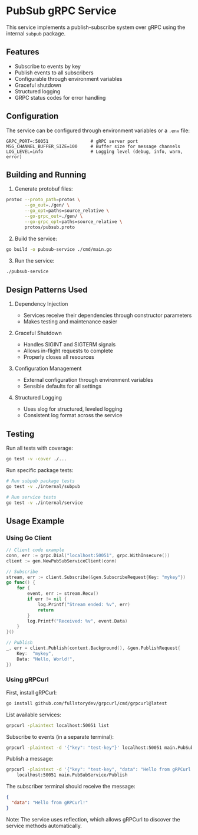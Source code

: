 # PubSub gRPC Service

This service implements a publish-subscribe system over gRPC using the internal `subpub` package.

## Features
- Subscribe to events by key
- Publish events to all subscribers
- Configurable through environment variables
- Graceful shutdown
- Structured logging
- GRPC status codes for error handling

## Configuration
The service can be configured through environment variables or a `.env` file:

```env
GRPC_PORT=:50051                # gRPC server port
MSG_CHANNEL_BUFFER_SIZE=100     # Buffer size for message channels
LOG_LEVEL=info                  # Logging level (debug, info, warn, error)
```

## Building and Running
1. Generate protobuf files:
```bash {: .copy}
protoc --proto_path=protos \
       --go_out=./gen/ \
       --go_opt=paths=source_relative \
       --go-grpc_out=./gen/ \
       --go-grpc_opt=paths=source_relative \
       protos/pubsub.proto
```

2. Build the service:
```bash {: .copy}
go build -o pubsub-service ./cmd/main.go
```

3. Run the service:
```bash {: .copy}
./pubsub-service
```

## Design Patterns Used
1. Dependency Injection
   - Services receive their dependencies through constructor parameters
   - Makes testing and maintenance easier

2. Graceful Shutdown
   - Handles SIGINT and SIGTERM signals
   - Allows in-flight requests to complete
   - Properly closes all resources

3. Configuration Management
   - External configuration through environment variables
   - Sensible defaults for all settings

4. Structured Logging
   - Uses slog for structured, leveled logging
   - Consistent log format across the service

## Testing
Run all tests with coverage:
```bash {: .copy}
go test -v -cover ./...
```

Run specific package tests:
```bash {: .copy}
# Run subpub package tests
go test -v ./internal/subpub

# Run service tests
go test -v ./internal/service
```

## Usage Example

### Using Go Client
```go
// Client code example
conn, err := grpc.Dial("localhost:50051", grpc.WithInsecure())
client := gen.NewPubSubServiceClient(conn)

// Subscribe
stream, err := client.Subscribe(&gen.SubscribeRequest{Key: "mykey"})
go func() {
    for {
        event, err := stream.Recv()
        if err != nil {
            log.Printf("Stream ended: %v", err)
            return
        }
        log.Printf("Received: %v", event.Data)
    }
}()

// Publish
_, err = client.Publish(context.Background(), &gen.PublishRequest{
    Key:  "mykey",
    Data: "Hello, World!",
})
```

### Using gRPCurl
First, install gRPCurl:
```bash {: .copy}
go install github.com/fullstorydev/grpcurl/cmd/grpcurl@latest
```

List available services:
```bash {: .copy}
grpcurl -plaintext localhost:50051 list
```

Subscribe to events (in a separate terminal):
```bash {: .copy}
grpcurl -plaintext -d '{"key": "test-key"}' localhost:50051 main.PubSubService/Subscribe
```

Publish a message:
```bash {: .copy}
grpcurl -plaintext -d '{"key": "test-key", "data": "Hello from gRPCurl!"}' \
    localhost:50051 main.PubSubService/Publish
```

The subscriber terminal should receive the message:
```json
{
  "data": "Hello from gRPCurl!"
}
```

Note: The service uses reflection, which allows gRPCurl to discover the service methods automatically.